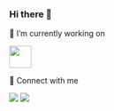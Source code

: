 ### Hi there 👋

🔭 I’m currently working on

<img src="https://media3.giphy.com/media/iFmw13LV1hHhViPPWz/source.gif" width="40px" height="40px"/>

💬 Connect with me

<a href="mailto:iamarifzain@outlook.com"  target="_blank" rel="nofollow noopener noreferrer"><img src="https://img.shields.io/badge/Microsoft_Outlook-0078D4?style=for-the-badge&logo=microsoft-outlook&logoColor=white" /></a>
<span><img src="https://img.shields.io/badge/1DA1F2?style=for-the-badge&logo=twitter&logoColor=black" /></span>

<!--
**arifzayn/arifzayn** is a ✨ _special_ ✨ repository because its `README.md` (this file) appears on your GitHub profile.

Here are some ideas to get you started:

- 🔭 I’m currently working on ...
- 🌱 I’m currently learning ...
- 👯 I’m looking to collaborate on ...
- 🤔 I’m looking for help with ...
- 💬 Ask me about ...
- 📫 How to reach me: ...
- 😄 Pronouns: ...
- ⚡ Fun fact: ...
-->

